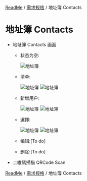 [ReadMe](../README.md) / [需求规格](../requirements.md) / 地址簿 Contacts

# 地址簿 Contacts

* 地址簿 Contacts 画面

	* 状态为空:
	
		![地址簿](../assets/screen-id-contacts-empty.png)

	* 清单:

		![地址簿](../assets/screen-id-contacts.png)
		![地址簿](../assets/screen-id-contacts-list.png)

	* 新增用户:

		![地址簿](../assets/screen-contacts-create.png)
		![地址簿](../assets/screen-contacts-create-type.png)

  * 選擇:
		
  	![地址簿](../assets/screen-contacts-select.png)
  	![地址簿](../assets/screen-contacts-selected.png)
  
  * 编辑:[To do]

  * 删除:[To do]
  
* 二維碼掃描 QRCode Scan

[ReadMe](../README.md) / [需求规格](../requirements.md) / 地址簿 Contacts